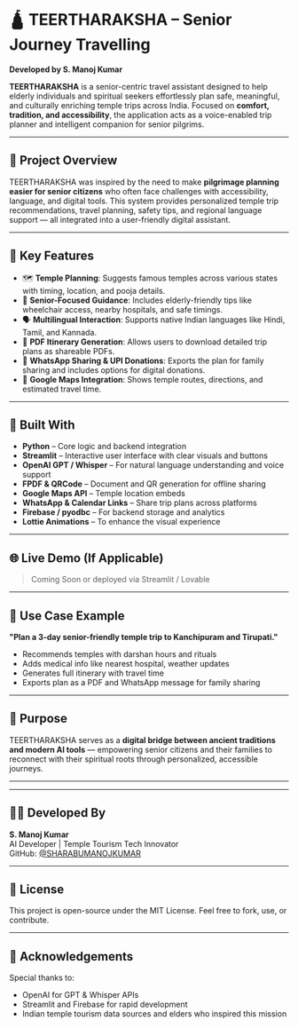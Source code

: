 # 🛕 TEERTHARAKSHA – Senior Journey Travelling

**Developed by S. Manoj Kumar**

**TEERTHARAKSHA** is a senior-centric travel assistant designed to help elderly individuals and spiritual seekers effortlessly plan safe, meaningful, and culturally enriching temple trips across India. Focused on **comfort, tradition, and accessibility**, the application acts as a voice-enabled trip planner and intelligent companion for senior pilgrims.

---

## 📌 Project Overview

TEERTHARAKSHA was inspired by the need to make **pilgrimage planning easier for senior citizens** who often face challenges with accessibility, language, and digital tools. This system provides personalized temple trip recommendations, travel planning, safety tips, and regional language support — all integrated into a user-friendly digital assistant.

---

## 🧠 Key Features

- 🗺️ **Temple Planning**: Suggests famous temples across various states with timing, location, and pooja details.
- 👵 **Senior-Focused Guidance**: Includes elderly-friendly tips like wheelchair access, nearby hospitals, and safe timings.
- 🗣️ **Multilingual Interaction**: Supports native Indian languages like Hindi, Tamil, and Kannada.
- 🧾 **PDF Itinerary Generation**: Allows users to download detailed trip plans as shareable PDFs.
- 📲 **WhatsApp Sharing & UPI Donations**: Exports the plan for family sharing and includes options for digital donations.
- 📍 **Google Maps Integration**: Shows temple routes, directions, and estimated travel time.

---

## 🔧 Built With

- **Python** – Core logic and backend integration
- **Streamlit** – Interactive user interface with clear visuals and buttons
- **OpenAI GPT / Whisper** – For natural language understanding and voice support
- **FPDF & QRCode** – Document and QR generation for offline sharing
- **Google Maps API** – Temple location embeds
- **WhatsApp & Calendar Links** – Share trip plans across platforms
- **Firebase / pyodbc** – For backend storage and analytics
- **Lottie Animations** – To enhance the visual experience

---

## 🌐 Live Demo (If Applicable)

> Coming Soon or deployed via Streamlit / Lovable

---

## 🧪 Use Case Example

**"Plan a 3-day senior-friendly temple trip to Kanchipuram and Tirupati."**

- Recommends temples with darshan hours and rituals
- Adds medical info like nearest hospital, weather updates
- Generates full itinerary with travel time
- Exports plan as a PDF and WhatsApp message for family sharing

---

## 🧘 Purpose

TEERTHARAKSHA serves as a **digital bridge between ancient traditions and modern AI tools** — empowering senior citizens and their families to reconnect with their spiritual roots through personalized, accessible journeys.

---


---

## 👨‍💻 Developed By

**S. Manoj Kumar**  
AI Developer | Temple Tourism Tech Innovator  
GitHub: [@SHARABUMANOJKUMAR](https://github.com/SHARABUMANOJKUMAR/teertharaksha-senior-journey/)

---

## 📄 License

This project is open-source under the MIT License. Feel free to fork, use, or contribute.

---

## 🙏 Acknowledgements

Special thanks to:
- OpenAI for GPT & Whisper APIs
- Streamlit and Firebase for rapid development
- Indian temple tourism data sources and elders who inspired this mission

